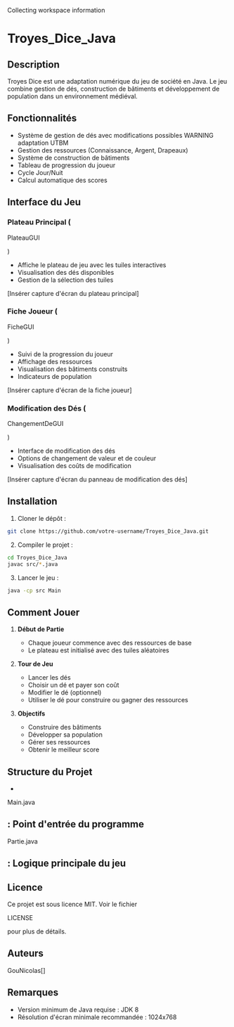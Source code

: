 Collecting workspace information

# Troyes_Dice_Java

## Description
Troyes Dice est une adaptation numérique du jeu de société en Java. Le jeu combine gestion de dés, construction de bâtiments et développement de population dans un environnement médiéval.

## Fonctionnalités

- Système de gestion de dés avec modifications possibles
WARNING adaptation UTBM
- Gestion des ressources (Connaissance, Argent, Drapeaux)
- Système de construction de bâtiments
- Tableau de progression du joueur
- Cycle Jour/Nuit
- Calcul automatique des scores

## Interface du Jeu

### Plateau Principal (

PlateauGUI

)
- Affiche le plateau de jeu avec les tuiles interactives
- Visualisation des dés disponibles
- Gestion de la sélection des tuiles

[Insérer capture d'écran du plateau principal]

### Fiche Joueur (

FicheGUI

)
- Suivi de la progression du joueur
- Affichage des ressources
- Visualisation des bâtiments construits
- Indicateurs de population

[Insérer capture d'écran de la fiche joueur]

### Modification des Dés (

ChangementDeGUI

)
- Interface de modification des dés
- Options de changement de valeur et de couleur
- Visualisation des coûts de modification

[Insérer capture d'écran du panneau de modification des dés]

## Installation

1. Cloner le dépôt :
```bash
git clone https://github.com/votre-username/Troyes_Dice_Java.git
```

2. Compiler le projet :
```bash
cd Troyes_Dice_Java
javac src/*.java
```

3. Lancer le jeu :
```bash
java -cp src Main
```

## Comment Jouer

1. **Début de Partie**
   - Chaque joueur commence avec des ressources de base
   - Le plateau est initialisé avec des tuiles aléatoires

2. **Tour de Jeu**
   - Lancer les dés
   - Choisir un dé et payer son coût
   - Modifier le dé (optionnel)
   - Utiliser le dé pour construire ou gagner des ressources

3. **Objectifs**
   - Construire des bâtiments
   - Développer sa population
   - Gérer ses ressources
   - Obtenir le meilleur score

## Structure du Projet

- 

Main.java

 : Point d'entrée du programme
- 

Partie.java

 : Logique principale du jeu
- 


## Licence

Ce projet est sous licence MIT. Voir le fichier 

LICENSE

 pour plus de détails.

## Auteurs

GouNicolas[]

## Remarques

- Version minimum de Java requise : JDK 8
- Résolution d'écran minimale recommandée : 1024x768